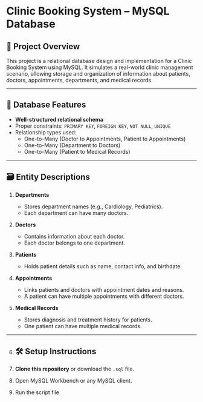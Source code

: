 # Clinic Booking System – MySQL Database

## 📌 Project Overview

This project is a relational database design and implementation for a Clinic Booking System using MySQL. It simulates a real-world clinic management scenario, allowing storage and organization of information about patients, doctors, appointments, departments, and medical records.

---

## 🧱 Database Features

- **Well-structured relational schema**
- Proper constraints: `PRIMARY KEY`, `FOREIGN KEY`, `NOT NULL`, `UNIQUE`
- Relationship types used:
  - One-to-Many (Doctor to Appointments, Patient to Appointments)
  - One-to-Many (Department to Doctors)
  - One-to-Many (Patient to Medical Records)

---

## 🗃️ Entity Descriptions

1. **Departments**
   - Stores department names (e.g., Cardiology, Pediatrics).
   - Each department can have many doctors.

2. **Doctors**
   - Contains information about each doctor.
   - Each doctor belongs to one department.

3. **Patients**
   - Holds patient details such as name, contact info, and birthdate.

4. **Appointments**
   - Links patients and doctors with appointment dates and reasons.
   - A patient can have multiple appointments with different doctors.

5. **Medical Records**
   - Stores diagnosis and treatment history for patients.
   - One patient can have multiple medical records.

---

6. ## 🛠️ Setup Instructions

1. **Clone this repository** or download the `.sql` file.
2. Open MySQL Workbench or any MySQL client.
3. Run the script file
 

